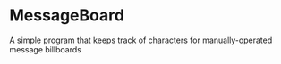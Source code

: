 # MessageBoard
A simple program that keeps track of characters for manually-operated message billboards
